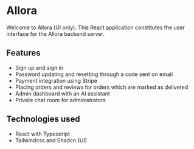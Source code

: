 # Allora
Welcome to Allora (UI only). This React application constitutes the user interface for the Allora backend server.

## Features
- Sign up and sign in
- Password updating and resetting through a code sent on email
- Payment integration using Stripe
- Placing orders and reviews for orders which are marked as delivered
- Admin dashboard with an AI assistant
- Private chat room for administrators

## Technologies used
- React with Typescript
- Tailwindcss and Shadcn (UI)